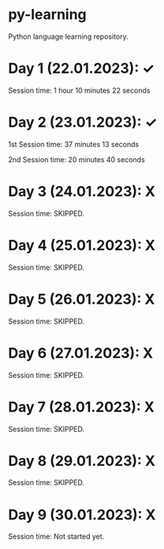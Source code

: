 # py-learning
Python language learning repository.

# Day 1 (22.01.2023): ✓ 
Session time: 1 hour 10 minutes 22 seconds

# Day 2 (23.01.2023): ✓ 
1st Session time: 37 minutes 13 seconds

2nd Session time: 20 minutes 40 seconds

# Day 3 (24.01.2023): X 
Session time: SKIPPED.

# Day 4 (25.01.2023): X 
Session time: SKIPPED.

# Day 5 (26.01.2023): X 
Session time: SKIPPED.

# Day 6 (27.01.2023): X 
Session time: SKIPPED.

# Day 7 (28.01.2023): X 
Session time: SKIPPED.

# Day 8 (29.01.2023): X 
Session time: SKIPPED.

# Day 9 (30.01.2023): X 
Session time: Not started yet.
